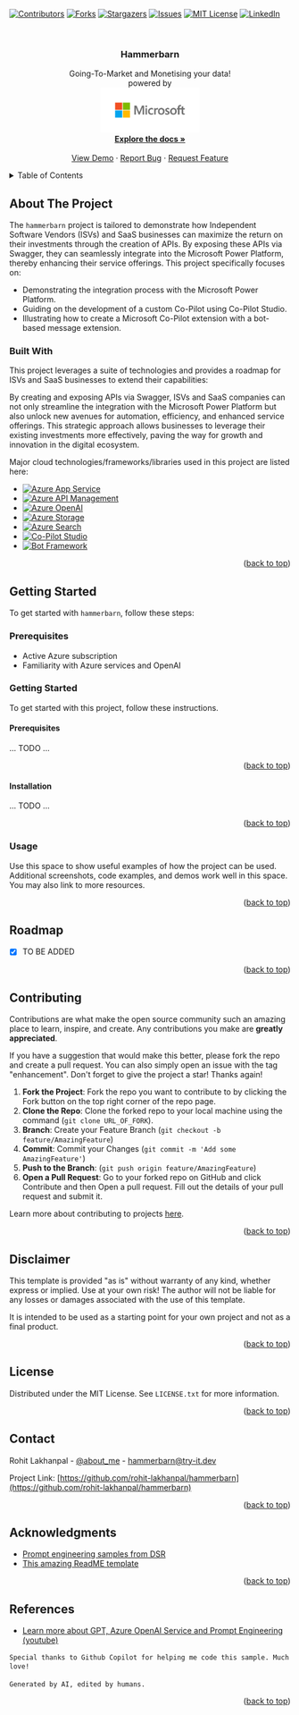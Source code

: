 <a name="readme-top"></a>

<!-- PROJECT SHIELDS -->
[![Contributors][contributors-shield]][contributors-url]
[![Forks][forks-shield]][forks-url]
[![Stargazers][stars-shield]][stars-url]
[![Issues][issues-shield]][issues-url]
[![MIT License][license-shield]][license-url]
[![LinkedIn][linkedin-shield]][linkedin-url]

<!-- MARKDOWN LINKS & IMAGES -->
<!-- https://www.markdownguide.org/basic-syntax/#reference-style-links -->
[contributors-shield]: https://img.shields.io/github/contributors/rohit-lakhanpal/hammerbarn.svg?style=for-the-badge
[contributors-url]: https://github.com/rohit-lakhanpal/hammerbarn/graphs/contributors
[forks-shield]: https://img.shields.io/github/forks/rohit-lakhanpal/hammerbarn.svg?style=for-the-badge
[forks-url]: https://github.com/rohit-lakhanpal/hammerbarn/network/members
[stars-shield]: https://img.shields.io/github/stars/rohit-lakhanpal/hammerbarn.svg?style=for-the-badge
[stars-url]: https://github.com/rohit-lakhanpal/hammerbarn/stargazers
[issues-shield]: https://img.shields.io/github/issues/rohit-lakhanpal/hammerbarn.svg?style=for-the-badge
[issues-url]: https://github.com/rohit-lakhanpal/hammerbarn/issues
[license-shield]: https://img.shields.io/github/license/rohit-lakhanpal/hammerbarn.svg?style=for-the-badge
[license-url]: https://github.com/rohit-lakhanpal/hammerbarn/blob/master/LICENSE.txt
[linkedin-shield]: https://img.shields.io/badge/-LinkedIn-black.svg?style=for-the-badge&logo=linkedin&colorB=555
[linkedin-url]: https://www.linkedin.com/in/rohitlakhanpal

<!-- PROJECT LOGO -->
<br />
<div align="center">
  <h3 align="center">Hammerbarn</h3>

  <p align="center">
    Going-To-Market and Monetising your data!
    <br />
    powered by
    <br />
    <a href="https://github.com/rohit-lakhanpal/hammerbarn">
      <img src="/docs/img/logo.png" alt="Logo" height="80">
    </a>
    <br />
    <a href="https://github.com/rohit-lakhanpal/hammerbarn"><strong>Explore the docs »</strong></a>
    <br />
    <br />
    <a href="https://github.com/rohit-lakhanpal/hammerbarn/deployments/Production">View Demo</a>
    ·
    <a href="https://github.com/rohit-lakhanpal/hammerbarn/issues">Report Bug</a>
    ·
    <a href="https://github.com/rohit-lakhanpal/hammerbarn/issues">Request Feature</a>
  </p>
</div>

<!-- TABLE OF CONTENTS -->
<details>
  <summary>Table of Contents</summary>
  <ol>
    <li>
      <a href="#about-the-project">About The Project</a>
      <ul>
        <li><a href="#built-with">Built With</a></li>
      </ul>
    </li>
    <li>
      <a href="#getting-started">Getting Started</a>
      <ul>
        <li><a href="#prerequisites">Prerequisites</a></li>
        <li><a href="#installation">Installation</a></li>
      </ul>
    </li>
    <li><a href="#usage">Usage</a></li>
    <li><a href="#roadmap">Roadmap</a></li>
    <li><a href="#contributing">Contributing</a></li>
    <li><a href="#license">License</a></li>
    <li><a href="#contact">Contact</a></li>
    <li><a href="#acknowledgments">Acknowledgments</a></li>
    <li><a href="#references">References</a></li>
  </ol>
</details>


<!-- ABOUT THE PROJECT -->
## About The Project

The `hammerbarn` project is tailored to demonstrate how Independent Software Vendors (ISVs) and SaaS businesses can maximize the return on their investments through the creation of APIs. By exposing these APIs via Swagger, they can seamlessly integrate into the Microsoft Power Platform, thereby enhancing their service offerings. This project specifically focuses on:
- Demonstrating the integration process with the Microsoft Power Platform.
- Guiding on the development of a custom Co-Pilot using Co-Pilot Studio.
- Illustrating how to create a Microsoft Co-Pilot extension with a bot-based message extension.

### Built With

This project leverages a suite of technologies and provides a roadmap for ISVs and SaaS businesses to extend their capabilities:

By creating and exposing APIs via Swagger, ISVs and SaaS companies can not only streamline the integration with the Microsoft Power Platform but also unlock new avenues for automation, efficiency, and enhanced service offerings. This strategic approach allows businesses to leverage their existing investments more effectively, paving the way for growth and innovation in the digital ecosystem.

Major cloud technologies/frameworks/libraries used in this project are listed here:
* [![Azure App Service][azure-appservice.com]][azure-appservice-url]
* [![Azure API Management][azure-apim.com]][azure-apim-url]
* [![Azure OpenAI][azure-openai.com]][azure-openai-url]
* [![Azure Storage][azure-storage.com]][azure-storage-url]
* [![Azure Search][azure-search.com]][azure-search-url]
* [![Co-Pilot Studio][copilot-studio.com]][copilot-studio-url]
* [![Bot Framework][bot-framework]][bot-framework-url]

<!-- MARKDOWN LINKS & IMAGES -->
[azure-appservice.com]: https://img.shields.io/badge/Azure_App_Service-0078D4?style=for-the-badge&logo=microsoft-azure&logoColor=white
[azure-appservice-url]: https://azure.microsoft.com/en-us/services/app-service/
[azure-apim.com]: https://img.shields.io/badge/Azure_API_Management-0078D4?style=for-the-badge&logo=microsoft-azure&logoColor=white
[azure-apim-url]: https://azure.microsoft.com/en-us/services/api-management/
[azure-openai.com]: https://img.shields.io/badge/Azure_OpenAI-0078D4?style=for-the-badge&logo=microsoft-azure&logoColor=white
[azure-openai-url]: https://azure.microsoft.com/en-us/services/cognitive-services/openai-service/
[azure-storage.com]: https://img.shields.io/badge/Azure_Storage-0078D4?style=for-the-badge&logo=microsoft-azure&logoColor=white
[azure-storage-url]: https://azure.microsoft.com/en-us/product-categories/storage/
[azure-search.com]: https://img.shields.io/badge/Azure_AI_Search-0078D4?style=for-the-badge&logo=microsoft-azure&logoColor=white
[azure-search-url]: https://azure.microsoft.com/en-us/services/search/
[copilot-studio.com]: https://img.shields.io/badge/Co_Pilot_Studio-0078D4?style=for-the-badge&logo=microsoft-azure&logoColor=white
[copilot-studio-url]: https://copilotstudio.preview.microsoft.com/
[bot-framework]: https://img.shields.io/badge/Bot_Framework-0078D4?style=for-the-badge&logo=microsoft-azure&logoColor=white
[bot-framework-url]: https://dev.botframework.com/

<p align="right">(<a href="#readme-top">back to top</a>)</p>

<!-- GETTING STARTED -->
## Getting Started

To get started with `hammerbarn`, follow these steps:

### Prerequisites

- Active Azure subscription
- Familiarity with Azure services and OpenAI

### Getting Started

To get started with this project, follow these instructions.

#### Prerequisites

... TODO ...

<p align="right">(<a href="#readme-top">back to top</a>)</p>


#### Installation

... TODO ...

<p align="right">(<a href="#readme-top">back to top</a>)</p>


<!-- USAGE -->
### Usage

Use this space to show useful examples of how the project can be used. Additional screenshots, code examples, and demos work well in this space. You may also link to more resources.

<p align="right">(<a href="#readme-top">back to top</a>)</p>


<!-- ROADMAP -->
## Roadmap

- [X] TO BE ADDED

<p align="right">(<a href="#readme-top">back to top</a>)</p>



<!-- CONTRIBUTING -->
## Contributing

Contributions are what make the open source community such an amazing place to learn, inspire, and create. Any contributions you make are **greatly appreciated**.

If you have a suggestion that would make this better, please fork the repo and create a pull request. You can also simply open an issue with the tag "enhancement".
Don't forget to give the project a star! Thanks again!

1. **Fork the Project**: Fork the repo you want to contribute to by clicking the Fork button on the top right corner of the repo page.
1. **Clone the Repo**: Clone the forked repo to your local machine using the command (`git clone URL_OF_FORK`).
2. **Branch**: Create your Feature Branch (`git checkout -b feature/AmazingFeature`)
3. **Commit**: Commit your Changes (`git commit -m 'Add some AmazingFeature'`)
4. **Push to the Branch**: (`git push origin feature/AmazingFeature`)
5. **Open a Pull Request**: Go to your forked repo on GitHub and click Contribute and then Open a pull request. Fill out the details of your pull request and submit it.

Learn more about contributing to projects [here](https://docs.github.com/en/get-started/quickstart/contributing-to-projects).

<p align="right">(<a href="#readme-top">back to top</a>)</p>


<!-- DISCPLAIMER -->
## Disclaimer

This template is provided "as is" without warranty of any kind, whether express or implied. Use at your own risk! The author will not be liable for any losses or damages associated with the use of this template. 

It is intended to be used as a starting point for your own project and not as a final product.

<p align="right">(<a href="#readme-top">back to top</a>)</p>


<!-- LICENSE -->
## License

Distributed under the MIT License. See `LICENSE.txt` for more information.

<p align="right">(<a href="#readme-top">back to top</a>)</p>


<!-- CONTACT -->
## Contact

Rohit Lakhanpal - [@about_me](https://blog.try-it.dev/author/rohit/) - hammerbarn@try-it.dev

Project Link: [https://github.com/rohit-lakhanpal/hammerbarn](https://github.com/rohit-lakhanpal/hammerbarn)

<p align="right">(<a href="#readme-top">back to top</a>)</p>



<!-- ACKNOWLEDGMENTS -->
## Acknowledgments

* [Prompt engineering samples from DSR](https://learn.microsoft.com/en-us/azure/cognitive-services/openai/concepts/advanced-prompt-engineering?pivots=programming-language-chat-completions)
* [This amazing ReadME template](https://github.com/othneildrew/Best-README-Template)

<p align="right">(<a href="#readme-top">back to top</a>)</p>


<!-- REFERENCES -->
## References

* [Learn more about GPT, Azure OpenAI Service and Prompt Engineering (youtube)](https://aka.ms/ReactorSuperchargingWithAOAI)


```
Special thanks to Github Copilot for helping me code this sample. Much love! 

Generated by AI, edited by humans. 
```

<p align="right">(<a href="#readme-top">back to top</a>)</p>

